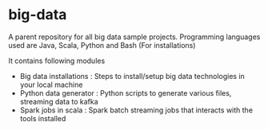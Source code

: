 # big-data
A parent repository for all big data sample projects. Programming languages used are Java, Scala, Python and Bash (For installations)

It contains following modules
- Big data installations : Steps to install/setup big data technologies in your local machine
- Python data generator : Python scripts to generate various files, streaming data to kafka
- Spark jobs in scala : Spark batch streaming jobs that interacts with the tools installed
